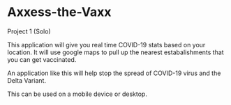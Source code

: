 # Axxess-the-Vaxx
Project 1 (Solo)


This application will give you real time COVID-19 stats based on your location. It will use google maps to pull up the nearest estabalishments that you can get vaccinated.

An application like this will help stop the spread of COVID-19 virus and the Delta Variant.

This can be used on a mobile device or desktop. 

